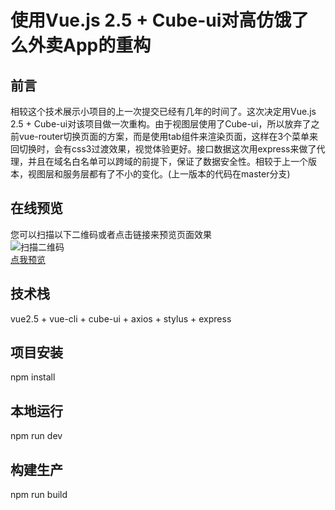 # 使用Vue.js 2.5 + Cube-ui对高仿饿了么外卖App的重构 #

## 前言

相较这个技术展示小项目的上一次提交已经有几年的时间了。这次决定用Vue.js 2.5 + Cube-ui对该项目做一次重构。由于视图层使用了Cube-ui，所以放弃了之前vue-router切换页面的方案，而是使用tab组件来渲染页面，这样在3个菜单来回切换时，会有css3过渡效果，视觉体验更好。接口数据这次用express来做了代理，并且在域名白名单可以跨域的前提下，保证了数据安全性。相较于上一个版本，视图层和服务层都有了不小的变化。(上一版本的代码在master分支)


## 在线预览

您可以扫描以下二维码或者点击链接来预览页面效果<br />
![扫描二维码](https://static.lizhigang.cn/img/qrcode-ele.png)<br />
<a href="https://www.lizhigang.cn/ele/" target="_blank">点我预览</a>


## 技术栈

vue2.5 + vue-cli + cube-ui + axios + stylus + express


## 项目安装

npm install


## 本地运行

npm run dev


## 构建生产

npm run build
